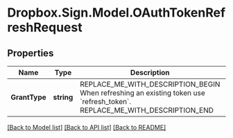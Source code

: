 # Dropbox.Sign.Model.OAuthTokenRefreshRequest

## Properties

Name | Type | Description | Notes
------------ | ------------- | ------------- | -------------
**GrantType** | **string** | REPLACE_ME_WITH_DESCRIPTION_BEGIN When refreshing an existing token use &#x60;refresh_token&#x60;. REPLACE_ME_WITH_DESCRIPTION_END | [default to "refresh_token"]**RefreshToken** | **string** | REPLACE_ME_WITH_DESCRIPTION_BEGIN The token provided when you got the expired access token. REPLACE_ME_WITH_DESCRIPTION_END | 

[[Back to Model list]](../README.md#documentation-for-models) [[Back to API list]](../README.md#documentation-for-api-endpoints) [[Back to README]](../README.md)

